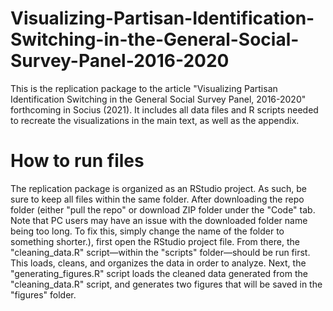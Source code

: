 # Visualizing-Partisan-Identification-Switching-in-the-General-Social-Survey-Panel-2016-2020
This is the replication package to the article "Visualizing Partisan Identification Switching in the General Social Survey Panel, 2016-2020" forthcoming in Socius (2021). It includes all data files and R scripts needed to recreate the visualizations in the main text, as well as the appendix. 

# How to run files
The replication package is organized as an RStudio project. As such, be sure to keep all files within the same folder. After downloading the repo folder (either "pull the repo" or download ZIP folder under the "Code" tab. Note that PC users may have an issue with the downloaded folder name being too long. To fix this, simply change the name of the folder to something shorter.), first open the RStudio project file. From there, the "cleaning_data.R" script—within the "scripts" folder—should be run first. This loads, cleans, and organizes the data in order to analyze. Next, the "generating_figures.R" script loads the cleaned data generated from the "cleaning_data.R" script, and generates two figures that will be saved in the "figures" folder. 
